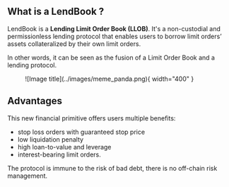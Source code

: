 

[//]: <> (<h2 style="font-weight: bold;">What is a LendBook ?</h2>)
## **What is a LendBook ?**

LendBook is a **Lending Limit Order Book (LLOB)**. It's a non-custodial and permissionless lending protocol that enables users to borrow limit orders’ assets collateralized by their own limit orders. 

In other words, it can be seen as the fusion of a Limit Order Book and a lending protocol.



<figure markdown>
  ![Image title](../images/meme_panda.png){ width="400" }
</figure>


## **Advantages**

This new financial primitive offers users multiple benefits: 

* stop loss orders with guaranteed stop price
* low liquidation penalty
* high loan-to-value and leverage
* interest-bearing limit orders. 

The protocol is immune to the risk of bad debt, there is no off-chain risk management.
